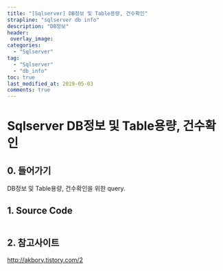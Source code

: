 ```yaml
---
title: "[Sqlserver] DB정보 및 Table용량, 건수확인"
strapline: "sqlserver db info"
description: "DB정보"
header:
 overlay_image: 
categories:
  - "Sqlserver"
tag:
  - "Sqlserver"
  - "db_info"
toc: true
last_modified_at: 2019-05-03
comments: true
---
```

# Sqlserver DB정보 및 Table용량, 건수확인

## 0. 들어가기

  DB정보 및 Table용량, 건수확인을 위한 query.

## 1. Source Code

```
```

## 2. 참고사이트

  <http://akbory.tistory.com/2>  
